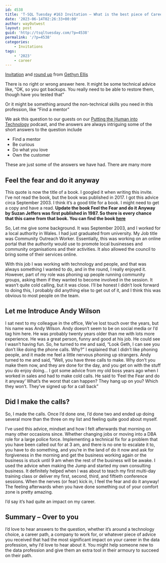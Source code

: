 ```yaml
---
id: 4538
title: 'T-SQL Tuesday #163 Invitation – What is the best piece of Career Advice you ever received'
date: '2023-06-14T02:26:33+00:00'
author: way0utwest
layout: post
guid: 'http://tsqltuesday.com/?p=4538'
permalink: '/?p=4538'
categories:
    - Invitations
tags:
    - '2023'
    - career
---
```


[Invitation](https://www.gethynellis.com/2023/06/t-sql-tuesday-163-invitation-what-is-the-best-piece-of-career-advice-you-ever-received.html) and [round up](https://www.gethynellis.com/2023/06/the-top-20-best-peices-of-career-advice-for-data-professionals.html) from [Gethyn Ellis](https://tomaztsql.wordpress.com/)

There is no right or wrong answer here. It might be some technical advice like, “OK, so you got backups. You really need to be able to restore them, though have you tested that”

Or it might be something around the non-technical skills you need in this profession, like “Find a mentor”

We ask this question to our guests on our [Putting the Human into Technology](https://www.gethynellis.com/podcasts) podcast, and the answers are always intriguing some of the short answers to the question include

- Find a mentor
- Be curious
- Do what you love
- Own the customer

These are just some of the answers we have had. There are many more

## Feel the fear and do it anyway

This quote is now the title of a book. I googled it when writing this invite. I’ve not read the book, but the book was published in 2017. I got this advice circa September 2003. I think it’s a good title for a book. I might need to get a copy and have a read. **Update the book Feel the Fear and do it Anyway by Suzan Jeffers was first published in 1987. So there is every chance that this came from that book. You can find the book [here](http://understand%20calculation%20groups/)**

So, Let me give some background. It was September 2003, and I worked for a local authority in Wales. I had just graduated from university. My Job title was Community Outreach Worker. Essentially, this was working on an online portal that the authority would use to promote local businesses and community organisations and their activities. It also allowed the council to bring some of their services online.

With this job I was working with technology and people, and that was always something I wanted to do, and in the round, I really enjoyed it. However, part of my role was phoning up people running community groups, asking them if they wanted to become involved in the session. It wasn’t quite cold calling, but it was close. I’ll be honest I didn’t look forward to doing this, I probably did anything else to get out of it, and I think this was obvious to most people on the team.

## Let me Introduce Andy Wilson

I sat next to my colleague in the office, We’ve lost touch over the years, but his name was Andy Wilson. Andy doesn’t seem to be on social media or I’d tag him here. He was probably twenty years older than me with lots more experience. He was a great person, funny and good at his job. He could see I wasn’t having fun. So, he turned to me and said, “Look Geth, I can see you don’t like doing the phone calls. Why?” I explained that I didn’t like phoning people, and it made me feel a little nervous phoning up strangers. Andy turned to me and said, “Well, you have three calls to make. Why don’t you make them now, and they are done for the day, and you get on with the stuff you do enjoy doing… I got some advice from my old boss years ago when I worked in sales and had to make cold calls. He said to ‘Feel the Fear and do it anyway’ What’s the worst that can happen? They hang up on you? Which they won’t. They’ve signed up for a call back”

## Did I make the calls?

So, I made the calls. Once I’d done one, I’d done two and ended up doing several more than the three on my list and feeling quite good about myself.

I’ve used this advice, mindset and how I felt afterwards that morning on many other occasions since. Whether changing jobs or moving into a DBA role for a large police force. Implementing a technical fix for a problem that you have been called out for at 3 am, and there is no one to escalate it to, you have to do something, and you’re in the land of do it now and ask for forgiveness in the morning and get the business working again or the business is stuck until 9 am when the rest of the business will be awake. I used the advice when making the Jump and started my own consulting business. It definitely helped when I was about to teach my first multi-day training class or deliver my first, second, third, and fiftieth conference sessions. When the nerves (or fear) kick in, I feel the fear and do it anyway! The feeling afterwards when you have done something out of your comfort zone is pretty amazing.

I’d say it’s had quite an impact on my career.

## Summary – Over to you

I’d love to hear answers to the question, whether it’s around a technology choice, a career path, a company to work for, or whatever piece of advice you received that had the most significant impact on your career in the data profession, why I’d love to hear about it. You might help someone new to the data profession and give them an extra tool in their armoury to succeed on their path.
